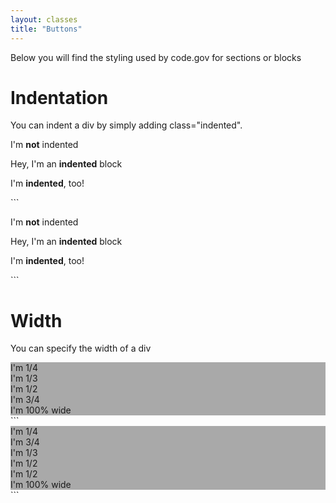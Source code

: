 ```yaml
---
layout: classes
title: "Buttons"
---
```


<p>Below you will find the styling used by code.gov for sections or blocks</p>

# Indentation
You can indent a div by simply adding class="indented".
<div><p>I'm <b>not</b> indented</p></div>
<div class="indented"><p>Hey, I'm an <b>indented</b> block</p></div>
<div class="indented"><p>I'm <b>indented</b>, too!</p></div>
```
<div><p>I'm <b>not</b> indented</p></div>
<div class="indented"><p>Hey, I'm an <b>indented</b> block</p></div>
<div class="indented"><p>I'm <b>indented</b>, too!</p></div>
```

# Width
You can specify the width of a div
<style>
[class*='width-'] {
  background-color: darkgray;
}
</style>  
<div class="width-quarter">I'm 1/4</div>
<div class="width-third">I'm 1/3</div>
<div class="width-half">I'm 1/2</div>
<div class="width-three-quarters">I'm 3/4</div>
<div class="width-whole">I'm 100% wide</div>
```
<style>
[class*='width-'] {
  background-color: darkgray;
}
</style>  
<div>
  <div class="width-quarter">I'm 1/4</div>
  <div class="width-three-quarters">I'm 3/4</div>
</div>
<div>
  <div class="width-third">I'm 1/3</div>
</div>
<div>
  <div class="width-half">I'm 1/2</div>
  <div class="width-half">I'm 1/2</div>
</div>
<div>  
  <div class="width-whole">I'm 100% wide</div>
</div>
```
